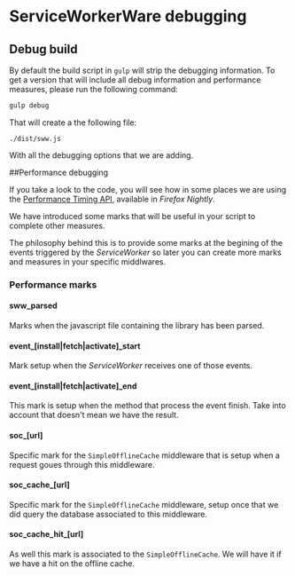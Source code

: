 ServiceWorkerWare debugging
===========================

## Debug build

By default the build script in `gulp` will strip the debugging information. To get a version that will include all debug information and performance measures, please run the following command:

```bash
gulp debug
```

That will create a the following file:

```
./dist/sww.js
```

With all the debugging options that we are adding.


##Performance debugging

If you take a look to the code, you will see how in some places we are using the [Performance Timing API](https://developer.mozilla.org/en-US/docs/Web/API/Performance/timing), available in *Firefox Nightly*.


We have introduced some marks that will be useful in your script to complete other measures.

The philosophy behind this is to provide some marks at the begining of the events triggered by the *ServiceWorker* so later you can create more marks and measures in your specific middlwares.

### Performance marks
#### sww_parsed
Marks when the javascript file containing the library has been parsed.

#### event_[install|fetch|activate]_start
Mark setup when the *ServiceWorker* receives one of those events.

#### event_[install|fetch|activate]_end
This mark is setup when the method that process the event finish. Take into account that doesn't mean we have the result.

#### soc_[url]
Specific mark for the `SimpleOfflineCache` middleware that is setup when a request goues through this middleware.

#### soc_cache_[url]
Specific mark for the `SimpleOfflineCache` middleware, setup once that we did query the database associated to this middleware.

#### soc_cache_hit_[url]
As well this mark is associated to the `SimpleOfflineCache`. We will have it if we have a hit on the offline cache.
